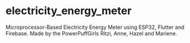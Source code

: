 # electricity_energy_meter

Microprocessor-Based Electricity Energy Meter using ESP32, Flutter and Firebase. Made by the PowerPuffGirls Ritzi, Anne, Hazel and Mariene.
